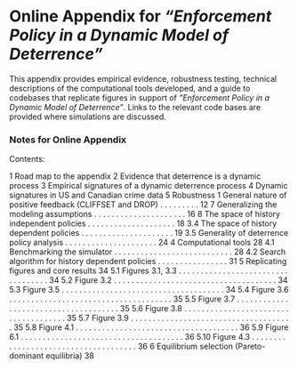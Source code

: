 # Online Appendix for *“Enforcement Policy in a Dynamic Model of Deterrence”*

This appendix provides empirical evidence, robustness testing, technical descriptions of the computational tools developed, and a guide to codebases that replicate figures in support of *”Enforcement Policy in a Dynamic Model of Deterrence”*. Links to the relevant code bases are provided where simulations are discussed.

### Notes for Online Appendix

Contents:

1 Road map to the appendix
2 Evidence that deterrence is a dynamic process
3 Empirical signatures of a dynamic deterrence process
4 Dynamic signatures in US and Canadian crime data
5 Robustness
  1 General nature of positive feedback (CLIFFSET and DROP) . . . . . . . . . 12
7 Generalizing the modeling assumptions . . . . . . . . . . . . . . . . . . . . . 16
8 The space of history independent policies . . . . . . . . . . . . . . . . . . . . 18
3.4 The space of history dependent policies . . . . . . . . . . . . . . . . . . . . . 19
3.5 Generality of deterrence policy analysis . . . . . . . . . . . . . . . . . . . . . 24
4 Computational tools 28
4.1 Benchmarking the simulator . . . . . . . . . . . . . . . . . . . . . . . . . . . 28
4.2 Search algorithm for history dependent policies . . . . . . . . . . . . . . . . 31
5 Replicating figures and core results 34
5.1 Figures 3.1, 3.3 . . . . . . . . . . . . . . . . . . . . . . . . . . . . . . . . . . 34
5.2 Figure 3.2 . . . . . . . . . . . . . . . . . . . . . . . . . . . . . . . . . . . . . 34
5.3 Figure 3.5 . . . . . . . . . . . . . . . . . . . . . . . . . . . . . . . . . . . . . 34
5.4 Figure 3.6 . . . . . . . . . . . . . . . . . . . . . . . . . . . . . . . . . . . . . 35
5.5 Figure 3.7 . . . . . . . . . . . . . . . . . . . . . . . . . . . . . . . . . . . . . 35
5.6 Figure 3.8 . . . . . . . . . . . . . . . . . . . . . . . . . . . . . . . . . . . . . 35
5.7 Figure 3.9 . . . . . . . . . . . . . . . . . . . . . . . . . . . . . . . . . . . . . 35
5.8 Figure 4.1 . . . . . . . . . . . . . . . . . . . . . . . . . . . . . . . . . . . . . 36
5.9 Figure 6.1 . . . . . . . . . . . . . . . . . . . . . . . . . . . . . . . . . . . . . 36
5.10 Figure 4.3 . . . . . . . . . . . . . . . . . . . . . . . . . . . . . . . . . . . . . 36
6 Equilibrium selection (Pareto-dominant equilibria) 38

